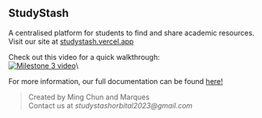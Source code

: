 ## StudyStash

A centralised platform for students to find and share academic resources.\
 Visit our site at [studystash.vercel.app](https://studystash.vercel.app/)

Check out this video for a quick walkthrough:\
[![Milestone 3 video](http://img.youtube.com/vi/Rdhrr8w43kI/0.jpg)](https://youtu.be/Rdhrr8w43kI)\

For more information, our full documentation can be found [here!](https://docs.google.com/document/d/17Ot3EM-E0C73VrvJsom83tdfLvhBgyu7EOQvEUHICR8/edit?usp=sharing)

> Created by Ming Chun and Marques\
> Contact us at _studystashorbital2023@gmail.com_
